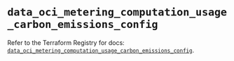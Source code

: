 # `data_oci_metering_computation_usage_carbon_emissions_config`

Refer to the Terraform Registry for docs: [`data_oci_metering_computation_usage_carbon_emissions_config`](https://registry.terraform.io/providers/oracle/oci/6.18.0/docs/data-sources/metering_computation_usage_carbon_emissions_config).
